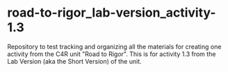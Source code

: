 # road-to-rigor_lab-version_activity-1.3
Repository to test tracking and organizing all the materials for creating one activity from the C4R unit "Road to Rigor". This is for activity 1.3 from the Lab Version (aka the Short Version) of the unit.
